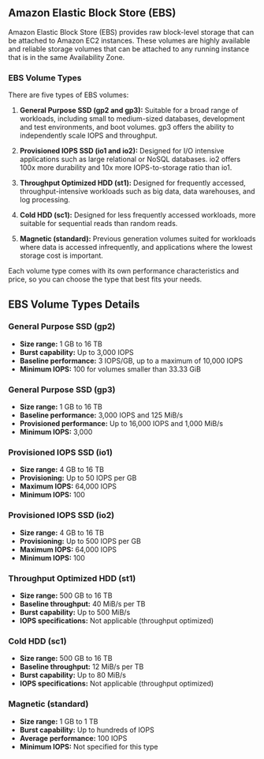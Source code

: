 
## Amazon Elastic Block Store (EBS)

Amazon Elastic Block Store (EBS) provides raw block-level storage that can be attached to Amazon EC2 instances. These volumes are highly available and reliable storage volumes that can be attached to any running instance that is in the same Availability Zone.

### EBS Volume Types

There are five types of EBS volumes:

1. **General Purpose SSD (gp2 and gp3):** Suitable for a broad range of workloads, including small to medium-sized databases, development and test environments, and boot volumes. gp3 offers the ability to independently scale IOPS and throughput.

2. **Provisioned IOPS SSD (io1 and io2):** Designed for I/O intensive applications such as large relational or NoSQL databases. io2 offers 100x more durability and 10x more IOPS-to-storage ratio than io1.

3. **Throughput Optimized HDD (st1):** Designed for frequently accessed, throughput-intensive workloads such as big data, data warehouses, and log processing.

4. **Cold HDD (sc1):** Designed for less frequently accessed workloads, more suitable for sequential reads than random reads.

5. **Magnetic (standard):** Previous generation volumes suited for workloads where data is accessed infrequently, and applications where the lowest storage cost is important.

Each volume type comes with its own performance characteristics and price, so you can choose the type that best fits your needs.

## EBS Volume Types Details

### General Purpose SSD (gp2)

- **Size range:** 1 GB to 16 TB
- **Burst capability:** Up to 3,000 IOPS
- **Baseline performance:** 3 IOPS/GB, up to a maximum of 10,000 IOPS
- **Minimum IOPS:** 100 for volumes smaller than 33.33 GiB

### General Purpose SSD (gp3)

- **Size range:** 1 GB to 16 TB
- **Baseline performance:** 3,000 IOPS and 125 MiB/s
- **Provisioned performance:** Up to 16,000 IOPS and 1,000 MiB/s
- **Minimum IOPS:** 3,000

### Provisioned IOPS SSD (io1)

- **Size range:** 4 GB to 16 TB
- **Provisioning:** Up to 50 IOPS per GB
- **Maximum IOPS:** 64,000 IOPS
- **Minimum IOPS:** 100

### Provisioned IOPS SSD (io2)

- **Size range:** 4 GB to 16 TB
- **Provisioning:** Up to 500 IOPS per GB
- **Maximum IOPS:** 64,000 IOPS
- **Minimum IOPS:** 100

### Throughput Optimized HDD (st1)

- **Size range:** 500 GB to 16 TB
- **Baseline throughput:** 40 MiB/s per TB
- **Burst capability:** Up to 500 MiB/s
- **IOPS specifications:** Not applicable (throughput optimized)

### Cold HDD (sc1)

- **Size range:** 500 GB to 16 TB
- **Baseline throughput:** 12 MiB/s per TB
- **Burst capability:** Up to 80 MiB/s
- **IOPS specifications:** Not applicable (throughput optimized)

### Magnetic (standard)

- **Size range:** 1 GB to 1 TB
- **Burst capability:** Up to hundreds of IOPS
- **Average performance:** 100 IOPS
- **Minimum IOPS:** Not specified for this type
